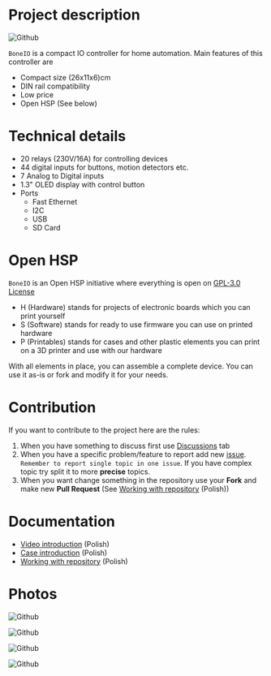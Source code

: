 # Project description

![Github](.resources/boneio.jpg?raw=true)

`BoneIO` is a compact IO controller for home automation. Main features of this controller are

- Compact size (26x11x6)cm
- DIN rail compatibility
- Low price
- Open HSP (See below)

# Technical details

- 20 relays (230V/16A) for controlling devices
- 44 digital inputs for buttons, motion detectors etc. 
- 7 Analog to Digital inputs
- 1.3" OLED display with control button
- Ports
  - Fast Ethernet
  - I2C
  - USB
  - SD Card
# Open HSP

`BoneIO` is an Open HSP initiative where everything is open on [GPL-3.0 License](https://github.com/maciejk1984/boneIO/blob/main/LICENSE)

- H (Hardware) stands for projects of electronic boards which you can print yourself
- S (Software) stands for ready to use firmware you can use on printed hardware
- P (Printables) stands for cases and other plastic elements you can print on a 3D printer and use with our hardware

With all elements in place, you can assemble a complete device. You can use it as-is or fork and modify it for your needs.

# Contribution

If you want to contribute to the project here are the rules:

1. When you have something to discuss first use [Discussions](https://github.com/maciejk1984/boneIO/discussions) tab
2. When you have a specific problem/feature to report add new [issue](https://github.com/maciejk1984/boneIO/issues). `Remember to report single topic in one issue`. If you have complex topic try split it to more **precise** topics.
3. When you want change something in the repository use your **Fork** and make new **Pull Request** (See [Working with repository](.docs/github.md) (Polish))

# Documentation

- [Video introduction](https://www.youtube.com/watch?v=_EIppBDZWvk) (Polish)
- [Case introduction](https://www.youtube.com/watch?v=QjhMvNn7mG0) (Polish)
- [Working with repository](.docs/github.md) (Polish)

# Photos

![Github](.resources/bone_relays.jpg?raw=true)

![Github](.resources/bone_view.jpg?raw=true)

![Github](.resources/bone_inputs.jpg?raw=true)

![Github](.resources/bone_din.jpg?raw=true)
